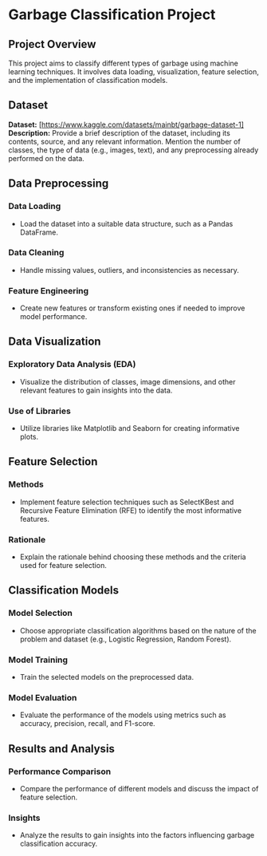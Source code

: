 
# Garbage Classification Project

## Project Overview
This project aims to classify different types of garbage using machine learning techniques. It involves data loading, visualization, feature selection, and the implementation of classification models.

## Dataset
**Dataset:** [https://www.kaggle.com/datasets/mainbt/garbage-dataset-1]  
**Description:** Provide a brief description of the dataset, including its contents, source, and any relevant information. Mention the number of classes, the type of data (e.g., images, text), and any preprocessing already performed on the data.

## Data Preprocessing
### Data Loading
- Load the dataset into a suitable data structure, such as a Pandas DataFrame.
  
### Data Cleaning
- Handle missing values, outliers, and inconsistencies as necessary.

### Feature Engineering
- Create new features or transform existing ones if needed to improve model performance.

## Data Visualization
### Exploratory Data Analysis (EDA)
- Visualize the distribution of classes, image dimensions, and other relevant features to gain insights into the data.
  
### Use of Libraries
- Utilize libraries like Matplotlib and Seaborn for creating informative plots.


## Feature Selection
### Methods
- Implement feature selection techniques such as SelectKBest and Recursive Feature Elimination (RFE) to identify the most informative features.

### Rationale
- Explain the rationale behind choosing these methods and the criteria used for feature selection.

## Classification Models
### Model Selection
- Choose appropriate classification algorithms based on the nature of the problem and dataset (e.g., Logistic Regression, Random Forest).

### Model Training
- Train the selected models on the preprocessed data.

### Model Evaluation
- Evaluate the performance of the models using metrics such as accuracy, precision, recall, and F1-score.

## Results and Analysis
### Performance Comparison
- Compare the performance of different models and discuss the impact of feature selection.

### Insights
- Analyze the results to gain insights into the factors influencing garbage classification accuracy.
